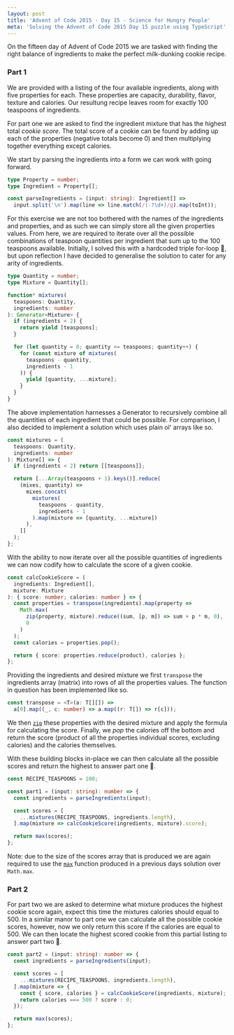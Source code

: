 ```yaml
---
layout: post
title: 'Advent of Code 2015 - Day 15 - Science for Hungry People'
meta: 'Solving the Advent of Code 2015 Day 15 puzzle using TypeScript'
---
```


On the fifteen day of Advent of Code 2015 we are tasked with finding the right balance of ingredients to make the perfect milk-dunking cookie recipe.

<!--more-->

### Part 1

We are provided with a listing of the four available ingredients, along with five properties for each.
These properties are capacity, durability, flavor, texture and calories.
Our resultung recipe leaves room for exactly 100 teaspoons of ingredients.

For part one we are asked to find the ingredient mixture that has the highest total _cookie score_.
The total score of a cookie can be found by adding up each of the properties (negative totals become 0) and then multiplying together everything except calories.

We start by parsing the ingredients into a form we can work with going forward.

```typescript
type Property = number;
type Ingredient = Property[];

const parseIngredients = (input: string): Ingredient[] =>
  input.split('\n').map(line => line.match(/(-?\d+)/g).map(toInt));
```

For this exercise we are not too bothered with the names of the ingredients and properties, and as such we can simply store all the given properties values.
From here, we are required to iterate over all the possible combinations of teaspoon quantities per ingredient that sum up to the 100 teaspoons available.
Initially, I solved this with a hardcoded triple for-loop 😬, but upon reflection I have decided to generalise the solution to cater for any arity of ingredients.

```typescript
type Quantity = number;
type Mixture = Quantity[];

function* mixtures(
  teaspoons: Quantity,
  ingredients: number
): Generator<Mixture> {
  if (ingredients < 2) {
    return yield [teaspoons];
  }

  for (let quantity = 0; quantity <= teaspoons; quantity++) {
    for (const mixture of mixtures(
      teaspoons - quantity,
      ingredients - 1
    )) {
      yield [quantity, ...mixture];
    }
  }
}
```

The above implementation harnesses a Generator to recursively combine all the quantities of each ingredient that could be possible.
For comparison, I also decided to implement a solution which uses plain ol' arrays like so.

```typescript
const mixtures = (
  teaspoons: Quantity,
  ingredients: number
): Mixture[] => {
  if (ingredients < 2) return [[teaspoons]];

  return [...Array(teaspoons + 1).keys()].reduce(
    (mixes, quantity) =>
      mixes.concat(
        mixtures(
          teaspoons - quantity,
          ingredients - 1
        ).map(mixture => [quantity, ...mixture])
      ),
    []
  );
};
```

With the ability to now iterate over all the possible quantities of ingredients we can now codify how to calculate the score of a given cookie.

```typescript
const calcCookieScore = (
  ingredients: Ingredient[],
  mixture: Mixture
): { score: number; calories: number } => {
  const properties = transpose(ingredients).map(property =>
    Math.max(
      zip(property, mixture).reduce((sum, [p, m]) => sum + p * m, 0),
      0
    )
  );
  const calories = properties.pop();

  return { score: properties.reduce(product), calories };
};
```

Providing the ingredients and desired mixture we first `transpose` the ingredients array (matrix) into rows of all the properties values.
The function in question has been implemented like so.

```typescript
const transpose = <T>(a: T[][]) =>
  a[0].map((_, c: number) => a.map((r: T[]) => r[c]));
```

We then [`zip`](https://eddmann.com/posts/advent-of-code-2015-day-13-knights-of-the-dinner-table/) these properties with the desired mixture and apply the formula for calculating the score.
Finally, we _pop_ the calories off the bottom and return the score (product of all the properties individual scores, excluding calories) and the calories themselves.

With these building blocks in-place we can then calculate all the possible scores and return the highest to answer part one 🌟.

```typescript
const RECIPE_TEASPOONS = 100;

const part1 = (input: string): number => {
  const ingredients = parseIngredients(input);

  const scores = [
    ...mixtures(RECIPE_TEASPOONS, ingredients.length),
  ].map(mixture => calcCookieScore(ingredients, mixture).score);

  return max(scores);
};
```

Note: due to the size of the scores array that is produced we are again required to use the [`max`](https://eddmann.com/posts/advent-of-code-2015-day-13-knights-of-the-dinner-table/) function produced in a previous days solution over `Math.max`.

### Part 2

For part two we are asked to determine what mixture produces the highest cookie score again, expect this time the mixtures calories should equal to 500.
In a similar manor to part one we can calculate all the possible cookie scores, however, now we only return this score if the calories are equal to 500.
We can then locate the highest scored cookie from this partial listing to answer part two 🌟.

```typescript
const part2 = (input: string): number => {
  const ingredients = parseIngredients(input);

  const scores = [
    ...mixtures(RECIPE_TEASPOONS, ingredients.length),
  ].map(mixture => {
    const { score, calories } = calcCookieScore(ingredients, mixture);
    return calories === 500 ? score : 0;
  });

  return max(scores);
};
```
